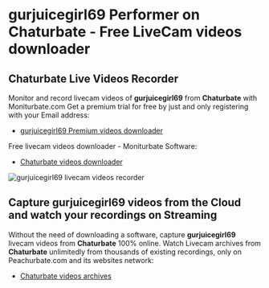 # gurjuicegirl69 Performer on Chaturbate - Free LiveCam videos downloader

## Chaturbate Live Videos Recorder

Monitor and record livecam videos of **gurjuicegirl69** from **Chaturbate** with Moniturbate.com
Get a premium trial for free by just and only registering with your Email address:
* [gurjuicegirl69 Premium videos downloader](https://moniturbate.com/request-demo-licence-key.html)

Free livecam videos downloader - Moniturbate Software:
* [Chaturbate videos downloader](https://moniturbate.com/moniturbate-download-software.html)

![gurjuicegirl69 livecam videos recorder](https://peachurnet.com/templates/moniturbate-software.png)


## Capture gurjuicegirl69 videos from the Cloud and watch your recordings on Streaming

Without the need of downloading a software, capture **gurjuicegirl69** livecam videos from **Chaturbate** 100% online.
Watch Livecam archives from **Chaturbate** unlimitedly from thousands of existing recordings, only on Peachurbate.com and its websites network:
* [Chaturbate videos archives](https://peachurnet.com/)